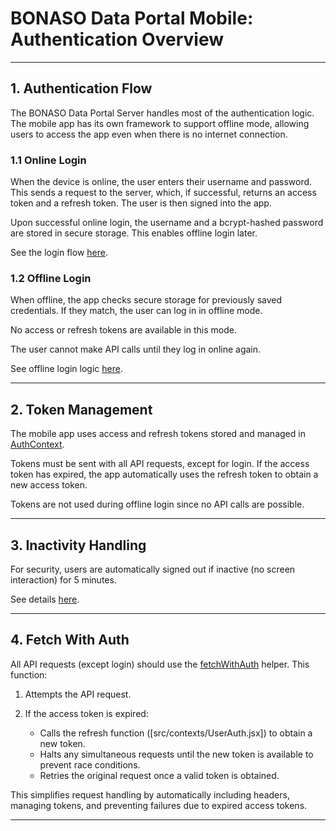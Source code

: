 # BONASO Data Portal Mobile: Authentication Overview

---

## 1. Authentication Flow

The BONASO Data Portal Server handles most of the authentication logic. The mobile app has its own framework to support offline mode, allowing users to access the app even when there is no internet connection.

### 1.1 Online Login

When the device is online, the user enters their username and password. This sends a request to the server, which, if successful, returns an access token and a refresh token. The user is then signed into the app.

Upon successful online login, the username and a bcrypt-hashed password are stored in secure storage. This enables offline login later.

See the login flow [here](/app/login/index.tsx).

### 1.2 Offline Login

When offline, the app checks secure storage for previously saved credentials. If they match, the user can log in in offline mode.

No access or refresh tokens are available in this mode.

The user cannot make API calls until they log in online again.

See offline login logic [here](/services/offlineLogic.js).

---

## 2. Token Management

The mobile app uses access and refresh tokens stored and managed in [AuthContext](/context/AuthContext.tsx).

Tokens must be sent with all API requests, except for login. If the access token has expired, the app automatically uses the refresh token to obtain a new access token.

Tokens are not used during offline login since no API calls are possible.

---

## 3. Inactivity Handling

For security, users are automatically signed out if inactive (no screen interaction) for 5 minutes.

See details [here](/context/InactivityContext.tsx).

---

## 4. Fetch With Auth

All API requests (except login) should use the [fetchWithAuth](/services/fetchWithAuth.js) helper. This function:

1. Attempts the API request.

2. If the access token is expired:
    - Calls the refresh function ([src/contexts/UserAuth.jsx]) to obtain a new token.
    - Halts any simultaneous requests until the new token is available to prevent race conditions.
    - Retries the original request once a valid token is obtained.

This simplifies request handling by automatically including headers, managing tokens, and preventing failures due to expired access tokens.

---